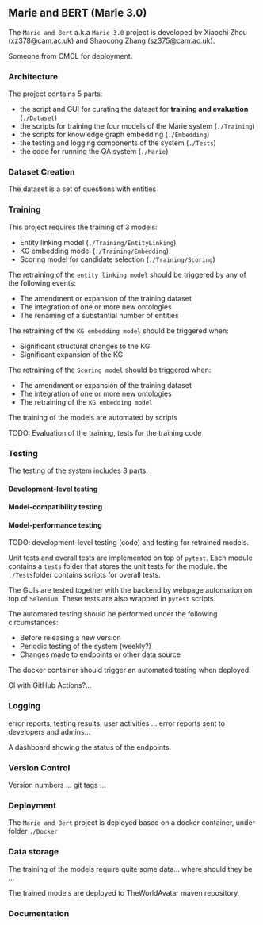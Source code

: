 ## Marie and BERT (Marie 3.0)
The ``Marie and Bert`` a.k.a `Marie 3.0` project is developed by Xiaochi Zhou (xz378@cam.ac.uk) and Shaocong Zhang (sz375@cam.ac.uk). 

Someone from CMCL for deployment. 

### Architecture
The project contains 5 parts: 
- the script and GUI for curating the dataset for **training and evaluation** (`./Dataset`)
- the scripts for training the four models of the Marie system (`./Training`)
- the scripts for knowledge graph embedding (`./Embedding`)
- the testing and logging components of the system (`./Tests`)
- the code for running the QA system  (`./Marie`)


### Dataset Creation
The dataset is a set of questions with entities 

### Training
This project requires the training of 3 models:
  - Entity linking model (`./Training/EntityLinking`)
  - KG embedding model (`./Training/Embedding`)
  - Scoring model for candidate selection (`./Training/Scoring`)
 
The retraining of the  `entity linking model` should be triggered by any of the following events:

- The amendment or expansion of the training dataset
- The integration of one or more new ontologies
- The renaming of a substantial number of entities

The retraining of the ``KG embedding model`` should be triggered when:
- Significant structural changes to the KG
- Significant expansion of the KG

The retraining of the ``Scoring model`` should be triggered when: 
- The amendment or expansion of the training dataset
- The integration of one or more new ontologies
- The retraining of the ``KG embedding model``

The training of the models are automated by scripts 

TODO: Evaluation of the training, tests for the training code 

### Testing
The testing of the system includes 3 parts: 
#### Development-level testing 

#### Model-compatibility testing 

#### Model-performance testing 

TODO: development-level testing (code) and testing for retrained models. 

Unit tests and overall tests are implemented on top of ``pytest``. Each module contains a `tests` folder that stores
the unit tests for the module. the ``./Tests``folder contains scripts for overall tests.

The GUIs are tested together with the backend by webpage automation on top of ``Selenium``. These tests
are also wrapped in ``pytest`` scripts. 

The automated testing should be performed under the following circumstances:
- Before releasing a new version 
- Periodic testing of the system (weekly?)
- Changes made to endpoints or other data source 

The docker container should trigger an automated testing when deployed. 

CI with GitHub Actions?...

### Logging 
error reports, testing results, user activities ... 
error reports sent to developers and admins...

A dashboard showing the status of the endpoints. 

### Version Control


Version numbers ... git tags ...



### Deployment
The ``Marie and Bert`` project is deployed based on a docker container, under folder `./Docker`


### Data storage 

The training of the models require quite some data... where should they be ... 

The trained models are deployed to TheWorldAvatar maven repository. 


### Documentation


